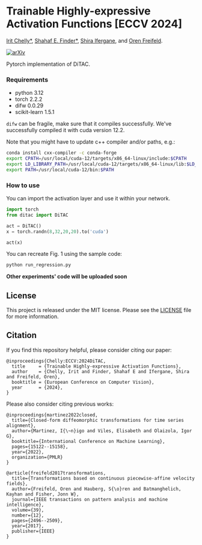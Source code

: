 # Trainable Highly-expressive Activation Functions [ECCV 2024]

[Irit Chelly*](https://irita42.wixsite.com/mysite), [Shahaf E. Finder*](https://shahaffind.github.io/), [Shira Ifergane](https://www.linkedin.com/in/shira-ifergane/), and [Oren Freifeld](https://www.cs.bgu.ac.il/~orenfr/).

[![arXiv](https://img.shields.io/badge/arXiv-2407.07564-b31b1b.svg?style=flat)](https://arxiv.org/abs/2407.07564)

Pytorch implementation of DiTAC.


### Requirements
- python 3.12
- torch 2.2.2 
- difw 0.0.29
- scikit-learn 1.5.1

`difw` can be fragile, make sure that it compiles successfully. We've successfully compiled it with cuda version 12.2. 

Note that you might have to update c++ compiler and/or paths, e.g.:
```sh
conda install cxx-compiler -c conda-forge
export CPATH=/usr/local/cuda-12/targets/x86_64-linux/include:$CPATH
export LD_LIBRARY_PATH=/usr/local/cuda-12/targets/x86_64-linux/lib:$LD_LIBRARY_PATH
export PATH=/usr/local/cuda-12/bin:$PATH
```

### How to use
You can import the activation layer and use it within your network.
```python
import torch
from ditac import DiTAC

act = DiTAC()
x = torch.randn(8,32,20,20).to('cuda')

act(x)
```

You can recreate Fig. 1 using the sample code:
```sh
python run_regression.py
```

**Other experiments' code will be uploaded soon**

## License
This project is released under the MIT license. Please see the [LICENSE](LICENSE) file for more information.


## Citation
If you find this repository helpful, please consider citing our paper:
```
@inproceedings{Chelly:ECCV:2024DiTAC,
  title     = {Trainable Highly-expressive Activation Functions},
  author    = {Chelly, Irit and Finder, Shahaf E and Ifergane, Shira and Freifeld, Oren},
  booktitle = {European Conference on Computer Vision},
  year      = {2024},
}
```
Please also consider citing previous works:
```
@inproceedings{martinez2022closed,
  title={Closed-form diffeomorphic transformations for time series alignment},
  author={Martinez, I{\~n}igo and Viles, Elisabeth and Olaizola, Igor G},
  booktitle={International Conference on Machine Learning},
  pages={15122--15158},
  year={2022},
  organization={PMLR}
}

@article{freifeld2017transformations,
  title={Transformations based on continuous piecewise-affine velocity fields},
  author={Freifeld, Oren and Hauberg, S{\o}ren and Batmanghelich, Kayhan and Fisher, Jonn W},
  journal={IEEE transactions on pattern analysis and machine intelligence},
  volume={39},
  number={12},
  pages={2496--2509},
  year={2017},
  publisher={IEEE}
}
```
